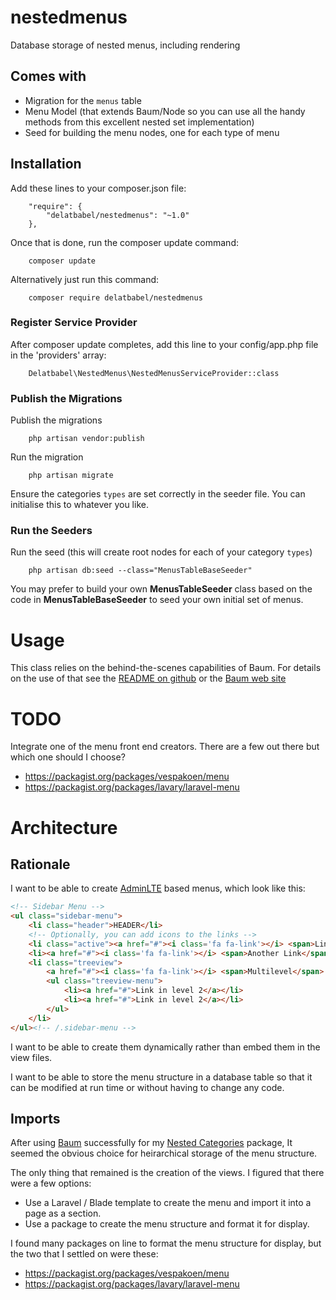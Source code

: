 # nestedmenus

Database storage of nested menus, including rendering

## Comes with

* Migration for the `menus` table
* Menu Model (that extends Baum/Node so you can use all the handy methods from this excellent nested set implementation)
* Seed for building the menu nodes, one for each type of menu

## Installation

Add these lines to your composer.json file:

```
    "require": {
        "delatbabel/nestedmenus": "~1.0"
    },
```

Once that is done, run the composer update command:

```
    composer update
```

Alternatively just run this command:

```
    composer require delatbabel/nestedmenus
```

### Register Service Provider

After composer update completes, add this line to your config/app.php file in the 'providers' array:

```
    Delatbabel\NestedMenus\NestedMenusServiceProvider::class
```

### Publish the Migrations

Publish the migrations

```
    php artisan vendor:publish
```

Run the migration

```
    php artisan migrate
```

Ensure the categories `types` are set correctly in the seeder file.  You can initialise this to
whatever you like.

### Run the Seeders

Run the seed (this will create root nodes for each of your category `types`)

```
    php artisan db:seed --class="MenusTableBaseSeeder"
```

You may prefer to build your own **MenusTableSeeder** class based on the code in
**MenusTableBaseSeeder** to seed your own initial set of menus.

# Usage

This class relies on the behind-the-scenes capabilities of Baum.  For details on the use
of that see the [README on github](https://github.com/etrepat/baum) or the
[Baum web site](http://etrepat.com/baum/)

# TODO

Integrate one of the menu front end creators. There are a few out there but which one should
I choose?

* https://packagist.org/packages/vespakoen/menu
* https://packagist.org/packages/lavary/laravel-menu

# Architecture

## Rationale

I want to be able to create [AdminLTE](https://almsaeedstudio.com/) based menus, which look
like this:

```html
<!-- Sidebar Menu -->
<ul class="sidebar-menu">
    <li class="header">HEADER</li>
    <!-- Optionally, you can add icons to the links -->
    <li class="active"><a href="#"><i class='fa fa-link'></i> <span>Link</span></a></li>
    <li><a href="#"><i class='fa fa-link'></i> <span>Another Link</span></a></li>
    <li class="treeview">
        <a href="#"><i class='fa fa-link'></i> <span>Multilevel</span> <i class="fa fa-angle-left pull-right"></i></a>
        <ul class="treeview-menu">
            <li><a href="#">Link in level 2</a></li>
            <li><a href="#">Link in level 2</a></li>
        </ul>
    </li>
</ul><!-- /.sidebar-menu -->
```

I want to be able to create them dynamically rather than embed them in the view files.

I want to be able to store the menu structure in a database table so that it can be
modified at run time or without having to change any code.

## Imports

After using [Baum](http://etrepat.com/baum/) successfully for my
[Nested Categories](https://github.com/delatbabel/nestedcategories) package, It seemed
the obvious choice for heirarchical storage of the menu structure.

The only thing that remained is the creation of the views.  I figured that there were
a few options:

* Use a Laravel / Blade template to create the menu and import it into a page as a section.
* Use a package to create the menu structure and format it for display.

I found many packages on line to format the menu structure for display, but the two that
I settled on were these:

* https://packagist.org/packages/vespakoen/menu
* https://packagist.org/packages/lavary/laravel-menu
